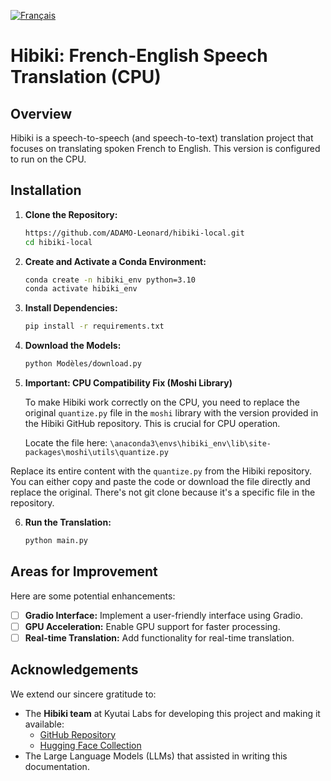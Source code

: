 [![Français](https://img.shields.io/badge/README-Français-blue.svg)](ReadmeFR.md)

# Hibiki: French-English Speech Translation (CPU)

## Overview

Hibiki is a speech-to-speech (and speech-to-text) translation project that focuses on translating spoken French to English. This version is configured to run on the CPU.

## Installation

1.  **Clone the Repository:**

    ```bash
    https://github.com/ADAMO-Leonard/hibiki-local.git
    cd hibiki-local
    ```

2.  **Create and Activate a Conda Environment:**

    ```bash
    conda create -n hibiki_env python=3.10
    conda activate hibiki_env
    ```

3.  **Install Dependencies:**

    ```bash
    pip install -r requirements.txt
    ```

4.  **Download the Models:**

    ```bash
    python Modèles/download.py
    ```

5.  **Important:  CPU Compatibility Fix (Moshi Library)**

    To make Hibiki work correctly on the CPU, you need to replace the original `quantize.py` file in the `moshi` library with the version provided in the Hibiki GitHub repository.  This is crucial for CPU operation.

    Locate the file here:
    `\anaconda3\envs\hibiki_env\lib\site-packages\moshi\utils\quantize.py`

   Replace its entire content with the `quantize.py` from the Hibiki repository.  You can either copy and paste the code or download the file directly and replace the original. There's not git clone because it's a specific file in the repository.

6.  **Run the Translation:**

    ```bash
    python main.py
    ```

## Areas for Improvement

Here are some potential enhancements:

-   [ ]  **Gradio Interface:**  Implement a user-friendly interface using Gradio.
-   [ ]  **GPU Acceleration:**  Enable GPU support for faster processing.
-   [ ]  **Real-time Translation:**  Add functionality for real-time translation.

## Acknowledgements

We extend our sincere gratitude to:

*   The **Hibiki team** at Kyutai Labs for developing this project and making it available:
    *   [GitHub Repository](https://github.com/kyutai-labs/hibiki)
    *   [Hugging Face Collection](https://huggingface.co/collections/kyutai/hibiki-fr-en-67a48835a3d50ee55d37c2b5)
*   The Large Language Models (LLMs) that assisted in writing this documentation.
